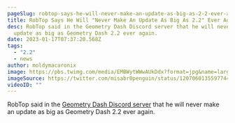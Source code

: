 ```yaml
---
pageSlug: robtop-says-he-will-never-make-an-update-as-big-as-2-2-ever-again
title: RobTop Says He Will "Never Make An Update As Big As 2.2" Ever Again
desc: RobTop said in the Geometry Dash Discord server that he will never make an
  update as big as Geometry Dash 2.2 ever again.
date: 2023-01-17T07:37:20.568Z
tags:
  - "2.2"
  - news
author: moldymacaronix
image: https://pbs.twimg.com/media/EMBWytWWwAUkDdx?format=jpg&name=large
imageSource: https://twitter.com/misabr0penguin/status/1207060135597744129?s=61&t=qsyVjmVRO7U20la1uSoJFA
videoID: ""
---
```

RobTop said in the [Geometry Dash Discord server](/posts/geometry-dash-discord-server-how-to-join-request-levels/) that he will never make an update as big as Geometry Dash 2.2 ever again.